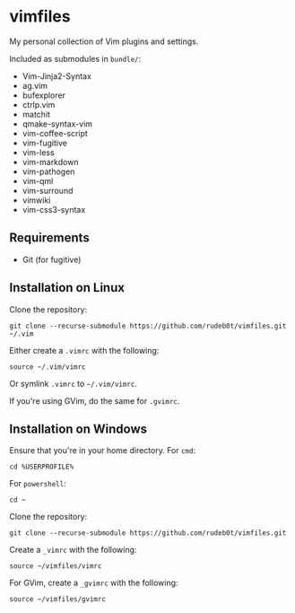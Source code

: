 # vimfiles

My personal collection of Vim plugins and settings.

Included as submodules in `bundle/`:

- Vim-Jinja2-Syntax
- ag.vim
- bufexplorer
- ctrlp.vim
- matchit
- qmake-syntax-vim
- vim-coffee-script
- vim-fugitive
- vim-less
- vim-markdown
- vim-pathogen
- vim-qml
- vim-surround
- vimwiki
- vim-css3-syntax

## Requirements

- Git (for fugitive)

## Installation on Linux

Clone the repository:

```
git clone --recurse-submodule https://github.com/rudeb0t/vimfiles.git ~/.vim
```

Either create a `.vimrc` with the following:

```
source ~/.vim/vimrc
```

Or symlink `.vimrc` to `~/.vim/vimrc`.

If you're using GVim, do the same for `.gvimrc`.

## Installation on Windows

Ensure that you're in your home directory. For `cmd`:

```
cd %USERPROFILE%
```

For `powershell`:

```
cd ~
```

Clone the repository:

```
git clone --recurse-submodule https://github.com/rudeb0t/vimfiles.git
```

Create a `_vimrc` with the following:

```
source ~/vimfiles/vimrc
```

For GVim, create a `_gvimrc` with the following:

```
source ~/vimfiles/gvimrc
```
